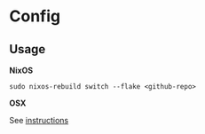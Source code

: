# Config

## Usage

**NixOS**

`sudo nixos-rebuild switch --flake <github-repo>`

**OSX**

See [instructions](./INSTRUCTIONS.md)